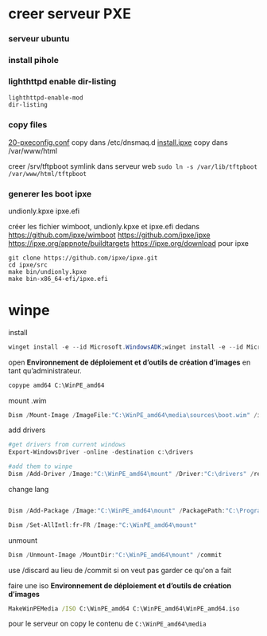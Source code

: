 # creer serveur PXE
### serveur ubuntu
### install pihole
### lighthttpd enable  dir-listing
    lighthttpd-enable-mod
    dir-listing


### copy files
[20-pxeconfig.conf](pxe-config/20-pxeconfig.conf) copy dans /etc/dnsmaq.d
[install.ipxe](pxe-config/install.ipxe) copy dans /var/www/html

creer /srv/tftpboot
symlink dans serveur web
`sudo ln -s /var/lib/tftpboot /var/www/html/tftpboot`

### generer les boot ipxe
undionly.kpxe
ipxe.efi

créer les fichier wimboot, undionly.kpxe et ipxe.efi dedans
https://github.com/ipxe/wimboot
https://github.com/ipxe/ipxe
https://ipxe.org/appnote/buildtargets
https://ipxe.org/download
pour ipxe
```
git clone https://github.com/ipxe/ipxe.git
cd ipxe/src
make bin/undionly.kpxe
make bin-x86_64-efi/ipxe.efi
```

# winpe


install 
```powershell
winget install -e --id Microsoft.WindowsADK;winget install -e --id Microsoft.ADKPEAddon
```


open  **Environnement de déploiement et d’outils de création d’images** en tant qu’administrateur.
```cmd
copype amd64 C:\WinPE_amd64
```


mount .wim
```powershell
Dism /Mount-Image /ImageFile:"C:\WinPE_amd64\media\sources\boot.wim" /index:1 /MountDir:"C:\WinPE_amd64\mount"
```

add drivers
```powershell
#get drivers from current windows
Export-WindowsDriver -online -destination c:\drivers

#add them to winpe
Dism /Add-Driver /Image:"C:\WinPE_amd64\mount" /Driver:"C:\drivers" /recurse
```

change lang 
```powershell

Dism /Add-Package /Image:"C:\WinPE_amd64\mount" /PackagePath:"C:\Program Files (x86)\Windows Kits\10\Assessment and Deployment Kit\Windows Preinstallation Environment\amd64\WinPE_OCs\fr-fr\lp.cab"

Dism /Set-AllIntl:fr-FR /Image:"C:\WinPE_amd64\mount"
```

unmount
```powershell
Dism /Unmount-Image /MountDir:"C:\WinPE_amd64\mount" /commit
```
use /discard au lieu de /commit si on veut pas garder ce qu'on a fait

faire une iso
**Environnement de déploiement et d’outils de création d’images**
```cmd
MakeWinPEMedia /ISO C:\WinPE_amd64 C:\WinPE_amd64\WinPE_amd64.iso
```

pour le serveur on copy le contenu de `C:\WinPE_amd64\media` 